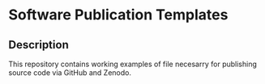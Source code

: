 # Software Publication Templates



## Description
This repository contains working examples of file necesarry for publishing source code via GitHub and Zenodo.